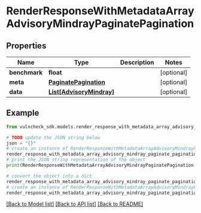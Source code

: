 # RenderResponseWithMetadataArrayAdvisoryMindrayPaginatePagination


## Properties

Name | Type | Description | Notes
------------ | ------------- | ------------- | -------------
**benchmark** | **float** |  | [optional] 
**meta** | [**PaginatePagination**](PaginatePagination.md) |  | [optional] 
**data** | [**List[AdvisoryMindray]**](AdvisoryMindray.md) |  | [optional] 

## Example

```python
from vulncheck_sdk.models.render_response_with_metadata_array_advisory_mindray_paginate_pagination import RenderResponseWithMetadataArrayAdvisoryMindrayPaginatePagination

# TODO update the JSON string below
json = "{}"
# create an instance of RenderResponseWithMetadataArrayAdvisoryMindrayPaginatePagination from a JSON string
render_response_with_metadata_array_advisory_mindray_paginate_pagination_instance = RenderResponseWithMetadataArrayAdvisoryMindrayPaginatePagination.from_json(json)
# print the JSON string representation of the object
print(RenderResponseWithMetadataArrayAdvisoryMindrayPaginatePagination.to_json())

# convert the object into a dict
render_response_with_metadata_array_advisory_mindray_paginate_pagination_dict = render_response_with_metadata_array_advisory_mindray_paginate_pagination_instance.to_dict()
# create an instance of RenderResponseWithMetadataArrayAdvisoryMindrayPaginatePagination from a dict
render_response_with_metadata_array_advisory_mindray_paginate_pagination_from_dict = RenderResponseWithMetadataArrayAdvisoryMindrayPaginatePagination.from_dict(render_response_with_metadata_array_advisory_mindray_paginate_pagination_dict)
```
[[Back to Model list]](../README.md#documentation-for-models) [[Back to API list]](../README.md#documentation-for-api-endpoints) [[Back to README]](../README.md)


